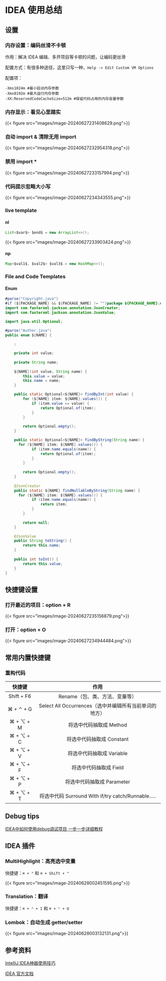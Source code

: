 # IDEA 使用总结


## 设置

### 内存设置：编码丝滑不卡顿

作用：解决 IDEA 编辑、多开项目等卡顿的问题，让编码更丝滑

配置方式：有很多种途径，这里只写一种，`Help -> Edit Custom VM Options`

配置项：

```shell
-Xms1024m #最小启动内存参数
-Xmx8192m #最大运行内存参数
-XX:ReservedCodeCacheSize=512m #保留代码占用的内存容量参数
```

### 内存显示：看见心里踏实

{{< figure src="images/image-20240627231408629.png">}}

### 自动 import & 清除无用 import

{{< figure src="images/image-20240627232954318.png">}}

### 禁用 import *

{{< figure src="images/image-20240627233157994.png">}}

### 代码提示忽略大小写

{{< figure src="images/image-20240627234343555.png">}}



### live template

#### nl

```java
List<$var$> $end$ = new ArrayList<>();
```

{{< figure src="images/image-20240627233903424.png">}}

#### np

```java
Map<$val1$, $val2$> $val3$ = new HashMap<>();
```



### File and Code Templates 

#### Enum

```java
#parse("Copyright.java")
#if (${PACKAGE_NAME} && ${PACKAGE_NAME} != "")package ${PACKAGE_NAME};#end
import com.fasterxml.jackson.annotation.JsonCreator;
import com.fasterxml.jackson.annotation.JsonValue;

import java.util.Optional;

#parse("Author.java")
public enum ${NAME} {

    ;
    
    private int value;
    
    private String name;
    
    ${NAME}(int value, String name) {
        this.value = value;
        this.name = name;
    }

    public static Optional<${NAME}> findByInt(int value) {
        for (${NAME} item: ${NAME}.values()) {
            if (item.value == value) {
                return Optional.of(item);
            }
        }
        
        return Optional.empty();
    }

    public static Optional<${NAME}> findByString(String name) {
      for (${NAME} item: ${NAME}.values()) {
            if (item.name.equals(name)) {
                return Optional.of(item);
            }
        }
        
        return Optional.empty();
    }
    
    @JsonCreator
    public static ${NAME} findNullableByString(String name) {
      for (${NAME} item: ${NAME}.values()) {
            if (item.name.equals(name)) {
                return item;
            }
        }
        
        return null;
    }

    @JsonValue
    public String toString() {
        return this.name;
    }
    
    public int toInt() {
        return this.value;
    }
}
```



## 快捷键设置

### 打开最近的项目：option + R

{{< figure src="images/image-20240627235156879.png">}}

### 打开：option + O

{{< figure src="images/image-20240627234944484.png">}}



## 常用内置快捷键

### 重构代码

|   快捷键   |                          作用                          |
| :--------: | :----------------------------------------------------: |
| Shift + F6 |             Rename（包、类、方法、变量等）             |
| ⌘ + ⌃ + G  | Select All Occurrences（选中并编辑所有当前单词的地方） |
| ⌘ + ⌥ + M  |                将选中代码抽取成 Method                 |
| ⌘ + ⌥ + C  |               将选中代码抽取成 Constant                |
| ⌘ + ⌥ + V  |               将选中代码抽取成 Variable                |
| ⌘ + ⌥ + F  |                 将选中代码抽取成 Field                 |
| ⌘ + ⌥ + P  |               将选中代码抽取成 Parameter               |
| ⌘ + ⌥ + T  |  将选中代码 Surround With if/try catch/Runnable.....   |



## Debug tips

[IDEA中如何使用debug调试项目 一步一步详细教程](https://blog.csdn.net/yxl_1207/article/details/80973622)



## IDEA 插件

### MultiHighlight：高亮选中变量

快捷键：`⌘ + "` 和 `⌘ + Shift + "`

{{< figure src="images/image-20240628002451595.png">}}

### Translation：翻译

快捷键：`⌘ + ⌃ + I` 和 `⌘ + ⌃ + U`

### Lombok：自动生成 getter/setter



{{< figure src="images/image-20240628003132131.png">}}



## 参考资料

[IntelliJ IDEA神器使用技巧](https://www.bilibili.com/video/BV1Ft411V7rf/?p=6&vd_source=96daa63dca9ca2bbc59250a649e16c49)

[IDEA 官方文档](https://www.jetbrains.com/help/idea/getting-started.html)

